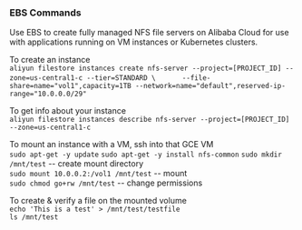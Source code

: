 ### EBS Commands

Use EBS to create fully managed NFS file servers on Alibaba Cloud for use with applications running on VM instances or Kubernetes clusters.

To create an instance  
`aliyun filestore instances create nfs-server --project=[PROJECT_ID] --zone=us-central1-c --tier=STANDARD \ `        `     --file-share=name="vol1",capacity=1TB --network=name="default",reserved-ip-range="10.0.0.0/29"`

To get info about your instance  
`aliyun filestore instances describe nfs-server --project=[PROJECT_ID] --zone=us-central1-c`

To mount an instance with a VM, ssh into that GCE VM  
`sudo apt-get -y update`
`sudo apt-get -y install nfs-common`
`sudo mkdir /mnt/test`                -- create mount directory  
`sudo mount 10.0.0.2:/vol1 /mnt/test` -- mount  
`sudo chmod go+rw /mnt/test`          -- change permissions  

To create & verify a file on the mounted volume  
`echo 'This is a test' > /mnt/test/testfile`  
`ls /mnt/test`
